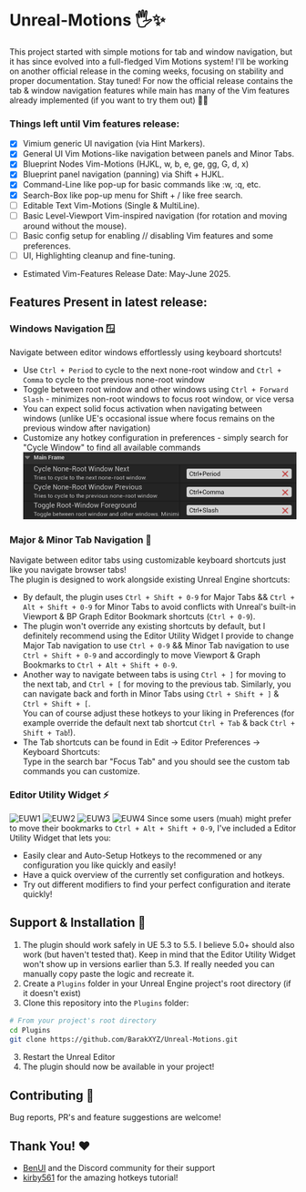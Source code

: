 # Unreal-Motions 🖐️✨
This project started with simple motions for tab and window navigation, but it has since evolved into a full-fledged Vim Motions system! I'll be working on another official release in the coming weeks, focusing on stability and proper documentation. Stay tuned! For now the official release contains the tab & window navigation features while main has many of the Vim features already implemented (if you want to try them out) 🧘‍♂️

### Things left until Vim features release:
- [x] Vimium generic UI navigation (via Hint Markers).
- [x] General UI Vim Motions-like navigation between panels and Minor Tabs.
- [x] Blueprint Nodes Vim-Motions (HJKL, w, b, e, ge, gg, G, d, x)
- [x] Blueprint panel navigation (panning) via Shift + HJKL.
- [x] Command-Line like pop-up for basic commands like :w, :q, etc.
- [x] Search-Box like pop-up menu for Shift + / like free search.
- [ ] Editable Text Vim-Motions (Single & MultiLine).
- [ ] Basic Level-Viewport Vim-inspired navigation (for rotation and moving around without the mouse).
- [ ] Basic config setup for enabling // disabling Vim features and some preferences.
- [ ] UI, Highlighting cleanup and fine-tuning.

- Estimated Vim-Features Release Date: May-June 2025.

## Features Present in latest release:

### Windows Navigation 🪟
Navigate between editor windows effortlessly using keyboard shortcuts!<br>
- Use `Ctrl + Period` to cycle to the next none-root window and `Ctrl + Comma` to cycle to the previous none-root window
- Toggle between root window and other windows using `Ctrl + Forward Slash` - minimizes non-root windows to focus root window, or vice versa
- You can expect solid focus activation when navigating between windows (unlike UE's occasional issue where focus remains on the previous window after navigation)
- Customize any hotkey configuration in preferences - simply search for "Cycle Window" to find all available commands
![windows-navigation-pref](Docs/windows-navigation/windows-navigation-preferences.png)


### Major & Minor Tab Navigation 🔄
Navigate between editor tabs using customizable keyboard shortcuts just like you navigate browser tabs!<br>
The plugin is designed to work alongside existing Unreal Engine shortcuts:
- By default, the plugin uses `Ctrl + Shift + 0-9` for Major Tabs && `Ctrl + Alt + Shift + 0-9` for Minor Tabs to avoid conflicts with Unreal's built-in Viewport & BP Graph Editor Bookmark shortcuts (`Ctrl + 0-9`).
- The plugin won't override any existing shortcuts by default, but I definitely recommend using the Editor Utility Widget I provide to change Major Tab navigation to use `Ctrl + 0-9` && Minor Tab navigation to use `Ctrl + Shift + 0-9` and accordingly to move Viewport & Graph Bookmarks to `Ctrl + Alt + Shift + 0-9`.
- Another way to navigate between tabs is using `Ctrl + ]` for moving to the next tab, and `Ctrl + [` for moving to the previous tab. Similarly, you can navigate back and forth in Minor Tabs using `Ctrl + Shift + ]` & `Ctrl + Shift + [`.<br>
You can of course adjust these hotkeys to your liking in Preferences (for example override the default next tab shortcut `Ctrl + Tab` & back `Ctrl + Shift + Tab`!).
- The Tab shortcuts can be found in Edit -> Editor Preferences -> Keyboard Shortcuts:<br>
Type in the search bar "Focus Tab" and you should see the custom tab commands you can customize.

### Editor Utility Widget ⚡
![EUW1](Docs/euw-hotkey-assist-major-tab-nav.png)
![EUW2](Docs/euw-hotkey-assist-minor-tab-nav.png)
![EUW3](Docs/euw-hotkey-assist-viewport-bookmarks.png)
![EUW4](Docs/euw-hotkey-assist-graph-bookmarks.png)
Since some users (muah) might prefer to move their bookmarks to `Ctrl + Alt + Shift + 0-9`, I've included a Editor Utility Widget that lets you:
- Easily clear and Auto-Setup Hotkeys to the recommened or any configuration you like quickly and easily!
- Have a quick overview of the currently set configuration and hotkeys.
- Try out different modifiers to find your perfect configuration and iterate quickly!

## Support & Installation 🔧
1. The plugin should work safely in UE 5.3 to 5.5. I believe 5.0+ should also work (but haven't tested that). Keep in mind that the Editor Utility Widget won't show up in versions earlier than 5.3. If really needed you can manually copy paste the logic and recreate it.
1. Create a `Plugins` folder in your Unreal Engine project's root directory (if it doesn't exist)
2. Clone this repository into the `Plugins` folder:
```bash
# From your project's root directory
cd Plugins
git clone https://github.com/BarakXYZ/Unreal-Motions.git
```
3. Restart the Unreal Editor
4. The plugin should now be available in your project!

## Contributing 🤝
Bug reports, PR's and feature suggestions are welcome!

## Thank You! ❤️
- [BenUI](https://github.com/benui-dev) and the Discord community for their support
- [kirby561](https://github.com/kirby561) for the amazing hotkeys tutorial!
